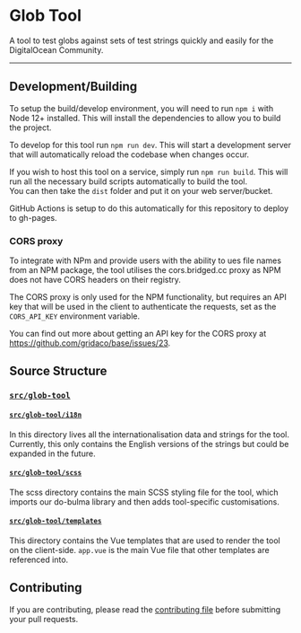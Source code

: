 # Glob Tool

A tool to test globs against sets of test strings quickly and easily for the DigitalOcean Community.

---

## Development/Building

To setup the build/develop environment, you will need to run `npm i` with Node 12+ installed. This will install the
 dependencies to allow you to build the project.

To develop for this tool run `npm run dev`.
This will start a development server that will automatically reload the codebase when changes occur.

If you wish to host this tool on a service, simply run `npm run build`. This will run all the necessary build scripts
 automatically to build the tool.\
You can then take the `dist` folder and put it on your web server/bucket.

GitHub Actions is setup to do this automatically for this repository to deploy to gh-pages.

### CORS proxy

To integrate with NPm and provide users with the ability to ues file names from an NPM package, the tool utilises the
cors.bridged.cc proxy as NPM does not have CORS headers on their registry.

The CORS proxy is only used for the NPM functionality, but requires an API key that will be used in the client to
authenticate the requests, set as the `CORS_API_KEY` environment variable.

You can find out more about getting an API key for the CORS proxy at <https://github.com/gridaco/base/issues/23>.

## Source Structure

### [`src/glob-tool`](./src/glob-tool)

#### [`src/glob-tool/i18n`](./src/glob-tool/i18n)

In this directory lives all the internationalisation data and strings for the tool.
Currently, this only contains the English versions of the strings but could be expanded in the future.

#### [`src/glob-tool/scss`](./src/glob-tool/scss)

The scss directory contains the main SCSS styling file for the tool, which imports our do-bulma library and then adds
 tool-specific customisations.

#### [`src/glob-tool/templates`](./src/glob-tool/templates)

This directory contains the Vue templates that are used to render the tool on the client-side.
`app.vue` is the main Vue file that other templates are referenced into.

## Contributing

If you are contributing, please read the [contributing file](CONTRIBUTING.md) before submitting your pull requests.
